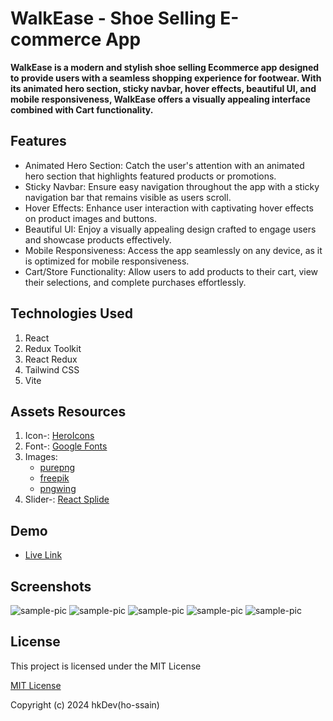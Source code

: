 # WalkEase - Shoe Selling E-commerce App

**WalkEase is a modern and stylish shoe selling Ecommerce app designed to provide users with a seamless shopping experience for footwear. With its animated hero section, sticky navbar, hover effects, beautiful UI, and mobile responsiveness, WalkEase offers a visually appealing interface combined with Cart functionality.**

## Features

- Animated Hero Section: Catch the user's attention with an animated hero section that highlights featured products or promotions.
- Sticky Navbar: Ensure easy navigation throughout the app with a sticky navigation bar that remains visible as users scroll.
- Hover Effects: Enhance user interaction with captivating hover effects on product images and buttons.
- Beautiful UI: Enjoy a visually appealing design crafted to engage users and showcase products effectively.
- Mobile Responsiveness: Access the app seamlessly on any device, as it is optimized for mobile responsiveness.
- Cart/Store Functionality: Allow users to add products to their cart, view their selections, and complete purchases effortlessly.

## Technologies Used

1. React
2. Redux Toolkit
3. React Redux
4. Tailwind CSS
5. Vite

## Assets Resources

1. Icon-: [HeroIcons](https://heroicons.com/)
2. Font-: [Google Fonts](https://fonts.google.com/)
3. Images:
   - [purepng](https://purepng.com/)
   - [freepik](https://www.freepik.com/)
   - [pngwing](https://www.pngwing.com/)
4. Slider-: [React Splide](https://splidejs.com/)

## Demo

- [Live Link](https://walk-ease.vercel.app/)

## Screenshots

![sample-pic](./Screenshots/ss-1.jpg)
![sample-pic](./Screenshots/ss-2.jpg)
![sample-pic](./Screenshots/ss-3.jpg)
![sample-pic](./Screenshots/ss-4.jpg)
![sample-pic](./Screenshots/ss-5.jpg)

## License

This project is licensed under the MIT License

[MIT License](LICENSE)

Copyright (c) 2024 hkDev(ho-ssain)
